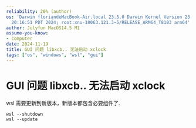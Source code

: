 ```yaml
---
reliability: 20% (author)
os: 'Darwin floriandeMacBook-Air.local 23.5.0 Darwin Kernel Version 23.5.0: Wed May  1
  20:16:51 PDT 2024; root:xnu-10063.121.3~5/RELEASE_ARM64_T8103 arm64'
author: Julyfun MacOS14.5 M1
assume-you-know:
- computer
date: 2024-11-19
title: GUI 问题 libxcb.. 无法启动 xclock
tags: ["os", "windows", "wsl", "gui"]
---
```

# GUI 问题 libxcb.. 无法启动 xclock

wsl 需要更新到新版本，新版本都包含必要组件了.

```
wsl --shutdown
wsl --update
```

